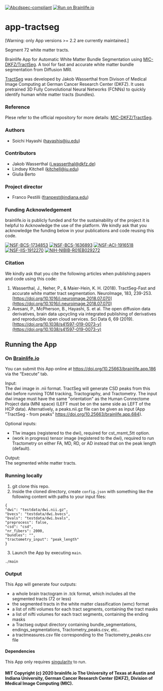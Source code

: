 [![Abcdspec-compliant](https://img.shields.io/badge/ABCD_Spec-v1.1-green.svg)](https://github.com/brain-life/abcd-spec)
[![Run on Brainlife.io](https://img.shields.io/badge/Brainlife-bl.app.95-blue.svg)](https://doi.org/10.25663/bl.app.95)

# app-tractseg

[Warning: only App versions >= 2.2 are currently maintained.]

Segment 72 white matter tracts. 

Brainlife App for Automatic White Matter Bundle Segmentation using [MIC-DKFZ/TractSeg](https://github.com/MIC-DKFZ/TractSeg). A tool for fast and accurate white matter bundle segmentation from Diffusion MRI. 

[TractSeg](https://doi.org/10.1016/j.neuroimage.2018.07.070) was developed by Jakob Wasserthal from Divison of Medical Image Computing at German Cancer Research Center (DKFZ). It uses pretrained 3D Fully Convolutional Neural Networks (FCNNs) to quickly identify human white matter tracts (bundles).

### Reference
Plese refer to the official repository for more details: [MIC-DKFZ/TractSeg](https://github.com/MIC-DKFZ/TractSeg).

### Authors
- Soichi Hayashi (hayashis@iu.edu)

### Contributors
- Jakob Wasserthal (j.wasserthal@dkfz.de)
- Lindsey Kitchell (kitchell@iu.edu)
- Giulia Berto

### Project director
- Franco Pestilli (franpest@indiana.edu)

### Funding Acknowledgement
brainlife.io is publicly funded and for the sustainability of the project it is helpful to Acknowledge the use of the platform. We kindly ask that you acknowledge the funding below in your publications and code reusing this code.

[![NSF-BCS-1734853](https://img.shields.io/badge/NSF_BCS-1734853-blue.svg)](https://nsf.gov/awardsearch/showAward?AWD_ID=1734853)
[![NSF-BCS-1636893](https://img.shields.io/badge/NSF_BCS-1636893-blue.svg)](https://nsf.gov/awardsearch/showAward?AWD_ID=1636893)
[![NSF-ACI-1916518](https://img.shields.io/badge/NSF_ACI-1916518-blue.svg)](https://nsf.gov/awardsearch/showAward?AWD_ID=1916518)
[![NSF-IIS-1912270](https://img.shields.io/badge/NSF_IIS-1912270-blue.svg)](https://nsf.gov/awardsearch/showAward?AWD_ID=1912270)
[![NIH-NIBIB-R01EB029272](https://img.shields.io/badge/NIH_NIBIB-R01EB029272-green.svg)](https://grantome.com/grant/NIH/R01-EB029272-01)

### Citation
We kindly ask that you cite the following articles when publishing papers and code using this code: 
1. Wasserthal, J., Neher, P., & Maier-Hein, K. H. (2018). TractSeg-Fast and accurate white matter tract segmentation. NeuroImage, 183, 239-253. [https://doi.org/10.1016/j.neuroimage.2018.07.070](https://doi.org/10.1016/j.neuroimage.2018.07.070)
2. Avesani, P., McPherson, B., Hayashi, S. et al. The open diffusion data derivatives, brain data upcycling via integrated publishing of derivatives and reproducible open cloud services. Sci Data 6, 69 (2019). [https://doi.org/10.1038/s41597-019-0073-y](https://doi.org/10.1038/s41597-019-0073-y)

## Running the App 
### On [Brainlife.io](http://brainlife.io/) 
You can submit this App online at https://doi.org/10.25663/brainlife.app.186 via the “Execute” tab.

Input: \
The dwi image in .nii format. TractSeg will generate CSD peaks from this dwi before running TOM tracking, Tractography, and Tractometry. The input dwi image must have the same "orientation" as the Human Connectome Project data (MNI space) (LEFT must be on the same side as LEFT of the HCP data).
Alternatively, a peaks.nii.gz file can be given as input (App "TractSeg - from peaks" https://doi.org/10.25663/brainlife.app.684).

Optional inputs:
- T1w images (registered to the dwi), required for cst_msmt_5tt option.
- (work in progress) tensor image (registered to the dwi), required to run Tractometry on either FA, MD, RD, or AD instead that on the peak length (default).

Output: \
The segmented white matter tracts.

### Running locally
1. git clone this repo.
2. Inside the cloned directory, create `config.json` with something like the following content with paths to your input files:
```
{
"dwi": "testdata/dwi.nii.gz",
"bvecs": "testdata/dwi.bvecs",
"bvals": "testdata/dwi.bvals",
"preprocess": false,
"csd": "csd",
"nr_fibers": 2000,
"bundles": "",
"tractometry_input": "peak_length"
}
```
3. Launch the App by executing `main`.
```
./main
```

### Output
This App will generate four outputs:
* a whole brain tractogram in .tck format, which includes all the segmented tracts (72 or less)
* the segmented tracts in the white matter classification (wmc) format
* a list of nifti volumes for each tract segments, containing the tract masks
* a list of nifti volumes for each tract segments, containing the ending masks
* a Tractseg output directory containing bundle_segmentations, endings_segmentations, Tractometry_peaks.csv, etc..
* a tractmeasures.csv file corresponding to the Tractometry_peaks.csv file

#### Dependencies
This App only requires [singularity](https://sylabs.io/singularity/) to run.

#### MIT Copyright (c) 2020 brainlife.io The University of Texas at Austin and Indiana University, German Cancer Research Center (DKFZ), Division of Medical Image Computing (MIC). 
